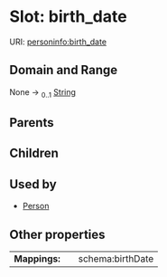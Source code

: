 
# Slot: birth_date




URI: [personinfo:birth_date](https://w3id.org/linkml/examples/personinfo/birth_date)


## Domain and Range

None &#8594;  <sub>0..1</sub> [String](types/String.md)

## Parents


## Children


## Used by

 * [Person](Person.md)

## Other properties

|  |  |  |
| --- | --- | --- |
| **Mappings:** | | schema:birthDate |

